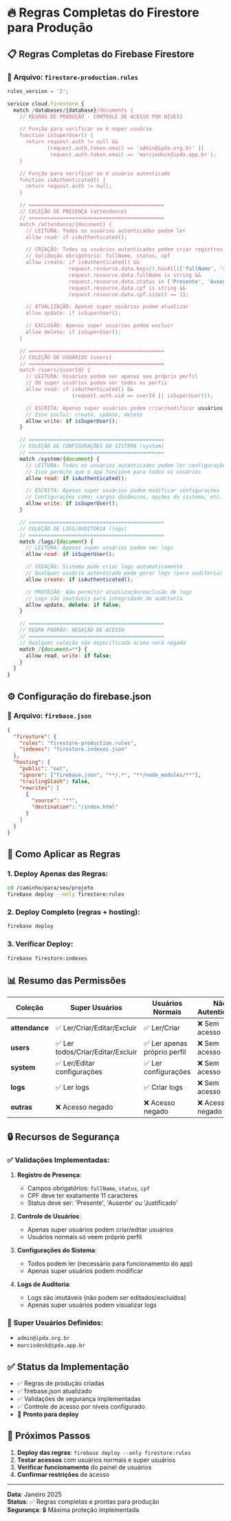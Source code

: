 # 🔥 Regras Completas do Firestore para Produção

## 📋 **Regras Completas do Firebase Firestore**

### 📁 **Arquivo**: `firestore-production.rules`

```javascript
rules_version = '2';

service cloud.firestore {
  match /databases/{database}/documents {
    // REGRAS DE PRODUÇÃO - CONTROLE DE ACESSO POR NÍVEIS

    // Função para verificar se é super usuário
    function isSuperUser() {
      return request.auth != null &&
             (request.auth.token.email == 'admin@ipda.org.br' ||
              request.auth.token.email == 'marciodesk@ipda.app.br');
    }

    // Função para verificar se é usuário autenticado
    function isAuthenticated() {
      return request.auth != null;
    }

    // ============================================
    // COLEÇÃO DE PRESENÇA (attendance)
    // ============================================
    match /attendance/{document} {
      // LEITURA: Todos os usuários autenticados podem ler
      allow read: if isAuthenticated();

      // CRIAÇÃO: Todos os usuários autenticados podem criar registros
      // Validação obrigatória: fullName, status, cpf
      allow create: if isAuthenticated() &&
                    request.resource.data.keys().hasAll(['fullName', 'status', 'cpf']) &&
                    request.resource.data.fullName is string &&
                    request.resource.data.status in ['Presente', 'Ausente', 'Justificado'] &&
                    request.resource.data.cpf is string &&
                    request.resource.data.cpf.size() == 11;

      // ATUALIZAÇÃO: Apenas super usuários podem atualizar
      allow update: if isSuperUser();

      // EXCLUSÃO: Apenas super usuários podem excluir
      allow delete: if isSuperUser();
    }

    // ============================================
    // COLEÇÃO DE USUÁRIOS (users)
    // ============================================
    match /users/{userId} {
      // LEITURA: Usuários podem ver apenas seu próprio perfil
      // OU super usuários podem ver todos os perfis
      allow read: if isAuthenticated() &&
                     (request.auth.uid == userId || isSuperUser());

      // ESCRITA: Apenas super usuários podem criar/modificar usuários
      // Isso inclui: create, update, delete
      allow write: if isSuperUser();
    }

    // ============================================
    // COLEÇÃO DE CONFIGURAÇÕES DO SISTEMA (system)
    // ============================================
    match /system/{document} {
      // LEITURA: Todos os usuários autenticados podem ler configurações
      // Isso permite que o app funcione para todos os usuários
      allow read: if isAuthenticated();

      // ESCRITA: Apenas super usuários podem modificar configurações
      // Configurações como: cargos dinâmicos, opções do sistema, etc.
      allow write: if isSuperUser();
    }

    // ============================================
    // COLEÇÃO DE LOGS/AUDITORIA (logs)
    // ============================================
    match /logs/{document} {
      // LEITURA: Apenas super usuários podem ver logs
      allow read: if isSuperUser();

      // CRIAÇÃO: Sistema pode criar logs automaticamente
      // Qualquer usuário autenticado pode gerar logs (para auditoria)
      allow create: if isAuthenticated();

      // PROTEÇÃO: Não permitir atualização/exclusão de logs
      // Logs são imutáveis para integridade da auditoria
      allow update, delete: if false;
    }

    // ============================================
    // REGRA PADRÃO: NEGAÇÃO DE ACESSO
    // ============================================
    // Qualquer coleção não especificada acima será negada
    match /{document=**} {
      allow read, write: if false;
    }
  }
}
```

## ⚙️ **Configuração do firebase.json**

### 📁 **Arquivo**: `firebase.json`

```json
{
  "firestore": {
    "rules": "firestore-production.rules",
    "indexes": "firestore.indexes.json"
  },
  "hosting": {
    "public": "out",
    "ignore": ["firebase.json", "**/.*", "**/node_modules/**"],
    "trailingSlash": false,
    "rewrites": [
      {
        "source": "**",
        "destination": "/index.html"
      }
    ]
  }
}
```

## 🚀 **Como Aplicar as Regras**

### 1. **Deploy Apenas das Regras**:

```bash
cd /caminho/para/seu/projeto
firebase deploy --only firestore:rules
```

### 2. **Deploy Completo** (regras + hosting):

```bash
firebase deploy
```

### 3. **Verificar Deploy**:

```bash
firebase firestore:indexes
```

## 📊 **Resumo das Permissões**

| Coleção        | Super Usuários                    | Usuários Normais             | Não Autenticados |
| -------------- | --------------------------------- | ---------------------------- | ---------------- |
| **attendance** | ✅ Ler/Criar/Editar/Excluir       | ✅ Ler/Criar                 | ❌ Sem acesso    |
| **users**      | ✅ Ler todos/Criar/Editar/Excluir | ✅ Ler apenas próprio perfil | ❌ Sem acesso    |
| **system**     | ✅ Ler/Editar configurações       | ✅ Ler configurações         | ❌ Sem acesso    |
| **logs**       | ✅ Ler logs                       | ✅ Criar logs                | ❌ Sem acesso    |
| **outras**     | ❌ Acesso negado                  | ❌ Acesso negado             | ❌ Acesso negado |

## 🔒 **Recursos de Segurança**

### ✅ **Validações Implementadas**:

1. **Registro de Presença**:

   - Campos obrigatórios: `fullName`, `status`, `cpf`
   - CPF deve ter exatamente 11 caracteres
   - Status deve ser: 'Presente', 'Ausente' ou 'Justificado'

2. **Controle de Usuários**:

   - Apenas super usuários podem criar/editar usuários
   - Usuários normais só veem próprio perfil

3. **Configurações do Sistema**:

   - Todos podem ler (necessário para funcionamento do app)
   - Apenas super usuários podem modificar

4. **Logs de Auditoria**:
   - Logs são imutáveis (não podem ser editados/excluídos)
   - Apenas super usuários podem visualizar logs

### 🚨 **Super Usuários Definidos**:

- `admin@ipda.org.br`
- `marciodesk@ipda.app.br`

## ✅ **Status da Implementação**

- ✅ Regras de produção criadas
- ✅ firebase.json atualizado
- ✅ Validações de segurança implementadas
- ✅ Controle de acesso por níveis configurado
- 🔄 **Pronto para deploy**

## 🎯 **Próximos Passos**

1. **Deploy das regras**: `firebase deploy --only firestore:rules`
2. **Testar acessos** com usuários normais e super usuários
3. **Verificar funcionamento** do painel de usuários
4. **Confirmar restrições** de acesso

---

**Data**: Janeiro 2025  
**Status**: ✅ Regras completas e prontas para produção  
**Segurança**: 🔒 Máxima proteção implementada

